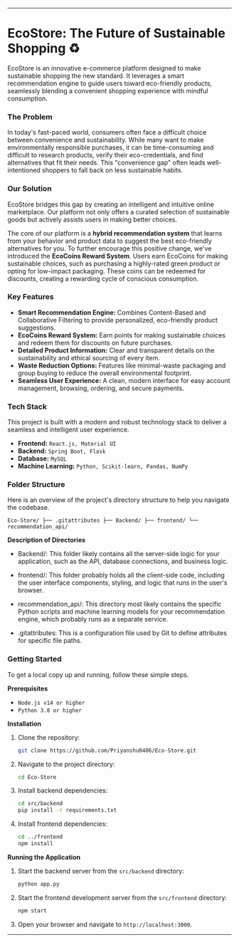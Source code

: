 -----

# EcoStore: The Future of Sustainable Shopping ♻️

EcoStore is an innovative e-commerce platform designed to make sustainable shopping the new standard. It leverages a smart recommendation engine to guide users toward eco-friendly products, seamlessly blending a convenient shopping experience with mindful consumption.

### The Problem

In today's fast-paced world, consumers often face a difficult choice between convenience and sustainability. While many want to make environmentally responsible purchases, it can be time-consuming and difficult to research products, verify their eco-credentials, and find alternatives that fit their needs. This "convenience gap" often leads well-intentioned shoppers to fall back on less sustainable habits.

### Our Solution

EcoStore bridges this gap by creating an intelligent and intuitive online marketplace. Our platform not only offers a curated selection of sustainable goods but actively assists users in making better choices.

The core of our platform is a **hybrid recommendation system** that learns from your behavior and product data to suggest the best eco-friendly alternatives for you. To further encourage this positive change, we've introduced the **EcoCoins Reward System**. Users earn EcoCoins for making sustainable choices, such as purchasing a highly-rated green product or opting for low-impact packaging. These coins can be redeemed for discounts, creating a rewarding cycle of conscious consumption.

### Key Features

  * **Smart Recommendation Engine:** Combines Content-Based and Collaborative Filtering to provide personalized, eco-friendly product suggestions.
  * **EcoCoins Reward System:** Earn points for making sustainable choices and redeem them for discounts on future purchases.
  * **Detailed Product Information:** Clear and transparent details on the sustainability and ethical sourcing of every item.
  * **Waste Reduction Options:** Features like minimal-waste packaging and group buying to reduce the overall environmental footprint.
  * **Seamless User Experience:** A clean, modern interface for easy account management, browsing, ordering, and secure payments.

### Tech Stack

This project is built with a modern and robust technology stack to deliver a seamless and intelligent user experience.

  * **Frontend:** `React.js, Material UI`
  * **Backend:** `Spring Boot, Flask`
  * **Database:** `MySQL`
  * **Machine Learning:** `Python, Scikit-learn, Pandas, NumPy`

### Folder Structure

Here is an overview of the project's directory structure to help you navigate the codebase.

`Eco-Store/
├── .gitattributes
├── Backend/
├── frontend/
└── recommendation_api/`

**Description of Directories**
  * Backend/: This folder likely contains all the server-side logic for your application, such as the API, database connections, and business logic.

  * frontend/: This folder probably holds all the client-side code, including the user interface components, styling, and logic that runs in the user's browser.

  * recommendation_api/: This directory most likely contains the specific Python scripts and machine learning models for your recommendation engine, which probably runs as a separate service.

  * .gitattributes: This is a configuration file used by Git to define attributes for specific file paths.

### Getting Started

To get a local copy up and running, follow these simple steps.

**Prerequisites**

  * `Node.js v14 or higher`
  * `Python 3.8 or higher`

**Installation**

1.  Clone the repository:
    ```sh
    git clone https://github.com/Priyanshu0486/Eco-Store.git
    ```
2.  Navigate to the project directory:
    ```sh
    cd Eco-Store
    ```
3.  Install backend dependencies:
    ```sh
    cd src/backend
    pip install -r requirements.txt
    ```
4.  Install frontend dependencies:
    ```sh
    cd ../frontend
    npm install
    ```

**Running the Application**

1.  Start the backend server from the `src/backend` directory:
    ```sh
    python app.py
    ```
2.  Start the frontend development server from the `src/frontend` directory:
    ```sh
    npm start
    ```
3.  Open your browser and navigate to `http://localhost:3000`.

-----
